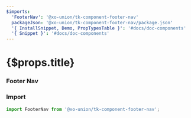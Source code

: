 ```yaml
---
$imports:
  'FooterNav': '@xo-union/tk-component-footer-nav'
  packageJson: '@xo-union/tk-component-footer-nav/package.json'
  '{ InstallSnippet, Demo, PropTypesTable }': '#docs/doc-components'
  '{ Snippet }': '#docs/doc-components'
---
```


<h1>{$props.title}</h1>

### Footer Nav

<InstallSnippet packageJson={packageJson} />

### Import

```javascript
import FooterNav from '@xo-union/tk-component-footer-nav';
```

<Demo>
  <FooterNav />
</Demo>
